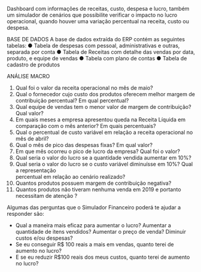 Dashboard com informações de receitas, custo, despesa e lucro, também um simulador de cenários que 
possibilite verificar o impacto no lucro operacional, quando houver uma variação percentual na receita, custo ou despesa.

BASE DE DADOS 
A base de dados extraída do ERP contém as seguintes tabelas: 
● Tabela de despesas com pessoal, administrativas e outras, separada por conta ● Tabela de Receitas com detalhe das vendas por data, produto, e equipe de vendas 
● Tabela com plano de contas 
● Tabela de cadastro de produtos 

ANÁLISE MACRO 
 
1. Qual foi o valor da receita operacional no mês de maio? 
2. Qual o fornecedor cujo custo dos produtos oferecem melhor margem de contribuição 
percentual? Em qual percentual? 
3. Qual equipe de vendas tem o menor valor de  margem de contribuição? Qual valor? 
4. Em quais meses a empresa apresentou queda na Receita Líquida em comparação com 
o mês anterior? Em quais percentuais? 
5. Qual o percentual de custo variável em relação a receita operacional no mês de abril? 
6. Qual o mês de pico das despesas fixas? Em qual valor? 
7. Em que mês ocorreu o pico de lucro da empresa? Qual foi o valor? 
8. Qual seria o valor do lucro se a quantidade vendida aumentar em 10%?
9. Qual seria o valor do lucro se o custo variável diminuísse em 10%? Qual a representação  
percentual em relação ao cenário realizado? 
10. Quantos produtos possuem margem de contribuição negativa? 
11. Quantos produtos não tiveram nenhuma venda em 2019 e portanto necessitam de 
atenção ? 

Algumas das perguntas que o Simulador Financeiro poderá te ajudar a responder 
são:
- Qual a maneira mais eficaz para aumentar o lucro? 
Aumentar a quantidade de itens vendidos? 
Aumentar o preço de venda?
Diminuir custos e/ou despesas?
- Se eu conseguir R$ 100 reais a mais em vendas, quanto terei de aumento no lucro?
- E se eu reduzir R$100 reais dos meus custos, quanto terei de aumento no lucro?
 
  

